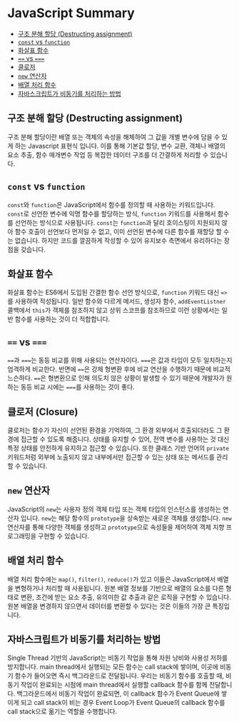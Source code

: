 # JavaScript Summary

- [구조 분해 할당 (Destructing assignment)](#구조-분해-할당-destructing-assignment)
- [`const` vs `function`](#const-vs-function)
- [화살표 함수](#화살표-함수)
- [`==` vs `===`](#-vs--equality-operators)
- [클로저](#클로저-closure)
- [`new` 연산자](#new-연산자)
- [배열 처리 함수](#배열-처리-함수)
- [자바스크립트가 비동기를 처리하는 방법](#자바스크립트가-비동기를-처리하는-방법)

## 구조 분해 할당 (Destructing assignment)

구조 분해 할당이란 배열 또는 객체의 속성을 해체하여 그 값을 개별 변수에 담을 수 있게 하는 Javascript 표현식 입니다. 이를 통해 기본값 할당, 변수 교환, 객체나 배열의 요소 추출, 함수 매개변수 작업 등 복잡한 데이터 구조를 더 간결하게 처리할 수 있습니다.

## `const` vs `function`

`const`와 `function`은 JavaScript에서 함수를 정의할 때 사용하는 키워드입니다. `const`로 선언한 변수에 익명 함수를 할당하는 방식, `function` 키워드를 사용해서 함수를 선언하는 방식으로 사용됩니다. `const`는 `function`과 달리 호이스팅이 지원되지 않아 함수 호출이 선언보다 먼저일 수 없고, 이미 선언된 변수에 다른 함수를 재할당 할 수는 없습니다. 하지만 코드를 깔끔하게 작성할 수 있어 유지보수 측면에서 유리하다는 장점을 갖습니다.

## 화살표 함수

화살표 함수는 ES6에서 도입된 간결한 함수 선언 방식으로, `function` 키워드 대신 `=>`를 사용하여 작성됩니다. 일반 함수와 다르게 메서드, 생성자 함수, `addEventListner` 콜백에서 `this`가 객체를 참조하지 않고 상위 스코프를 참조하므로 이런 상황에서는 일반 함수를 사용하는 것이 더 적합합니다.

## `==` vs `===`

`==`과 `===`는 동등 비교를 위해 사용되는 연산자이다. `===`은 값과 타입이 모두 일치하는지 엄격하게 비교한다. 반면에 `==`은 강제 형변환 후에 비교 연산을 수행하기 때문에 비교적 느슨하다. `==`은 형변환으로 인해 의도치 않은 상황이 발생할 수 있기 때문에 개발자가 원하는 동등 비교 시에는 `===`를 사용하는 것이 좋다.

## 클로저 (Closure)

클로저는 함수가 자신이 선언된 환경을 기억하여, 그 환경 외부에서 호출되더라도 그 환경에 접근할 수 있도록 해줍니다. 상태를 유지할 수 있어, 전역 변수를 사용하는 것 대신 특정 상태를 안전하게 유지하고 접근할 수 있습니다. 또한 클래스 기반 언어의 `private` 키워드처럼 외부에 노출되지 않고 내부에서만 접근할 수 있는 상태 또는 메서드를 관리할 수 있습니다.

## `new` 연산자

JavaScript의 `new`는 사용자 정의 객체 타입 또는 객체 타입의 인스턴스를 생성하는 연산자 입니다. `new`는 해당 함수의 `prototype`을 상속받는 새로운 객체를 생성합니다. `new` 연산자를 통해 다양한 객체를 생성하고 `prototype`으로 속성들을 제어하여 객체 지향 프로그래밍을 구현할 수 있습니다.

## 배열 처리 함수

배열 처리 함수에는 `map()`, `filter()`, `reduce()`가 있고 이들은 JavaScript에서 배열을 변형하거나 처리할 때 사용됩니다. 원본 배열 정보를 기반으로 배열의 요소를 다른 형태로 변환, 조건에 받는 요소 추출, 유의미한 값 추출과 같은 로직을 구현할 수 있습니다. 원본 배열을 변경하지 않으면서 데이터를 변환할 수 있다는 것은 이들의 가장 큰 특징입니다.

## 자바스크립트가 비동기를 처리하는 방법

Single Thread 기반의 JavaScript는 비동기 작업을 통해 자원 낭비와 사용성 저하를 방지합니다. main thread에서 실행되는 모든 함수는 call stack에 쌓이며, 이곳에 비동기 함수가 들어오면 즉시 백그라운드로 전달됩니다. 우리는 비동기 함수를 호출할 때, 비동기 작업이 완료되는 시점에 main thread에서 실행할 callback 함수를 함께 전달합니다. 백그라운드에서 비동기 작업이 완료되면, 이 callback 함수가 Event Queue에 쌓이게 되고 call stack이 비는 경우 Event Loop가 Event Queue의 callback 함수를 call stack으로 옮기는 역할을 수행합니다.
